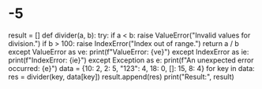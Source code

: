 # -5
result = [] def divider(a, b): try: if a < b: raise ValueError("Invalid values for division.") if b > 100: raise IndexError("Index out of range.") return a / b except ValueError as ve: print(f"ValueError: {ve}") except IndexError as ie: print(f"IndexError: {ie}") except Exception as e: print(f"An unexpected error occurred: {e}") data = {10: 2, 2: 5, "123": 4, 18: 0, []: 15, 8: 4} for key in data: res = divider(key, data[key]) result.append(res) print("Result:", result)
